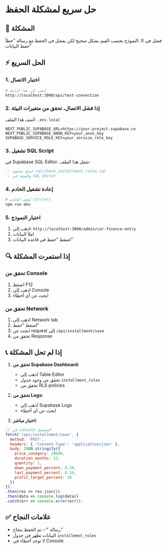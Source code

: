 # حل سريع لمشكلة الحفظ

## 🚨 المشكلة
النموذج يحسب القيم بشكل صحيح لكن يفشل في الحفظ مع رسالة "خطأ: X فشل في حفظ البيانات"

## ⚡ الحل السريع

### 1. اختبار الاتصال
```bash
# اذهب إلى هذا الرابط
http://localhost:3000/api/test-connection
```

### 2. إذا فشل الاتصال، تحقق من متغيرات البيئة
أضف هذا الملف: `.env.local`
```env
NEXT_PUBLIC_SUPABASE_URL=https://your-project.supabase.co
NEXT_PUBLIC_SUPABASE_ANON_KEY=your_anon_key
SUPABASE_SERVICE_ROLE_KEY=your_service_role_key
```

### 3. تشغيل SQL Script
في Supabase SQL Editor، شغل هذا الملف:
```sql
-- انسخ محتوى sql/check_installment_rules.sql
-- والصقه في SQL Editor
```

### 4. إعادة تشغيل الخادم
```bash
# أوقف الخادم (Ctrl+C)
npm run dev
```

### 5. اختبار النموذج
1. اذهب إلى: `http://localhost:3000/admin/car-finance-entry`
2. املأ البيانات
3. اضغط "حفظ في قاعدة البيانات"

## 🔍 إذا استمرت المشكلة

### تحقق من Console
1. اضغط F12
2. اذهب إلى Console
3. ابحث عن أي أخطاء

### تحقق من Network
1. اذهب إلى Network tab
2. اضغط "حفظ"
3. ابحث عن request إلى `/api/installment/save`
4. تحقق من Response

## 📞 إذا لم تحل المشكلة

1. **تحقق من Supabase Dashboard:**
   - اذهب إلى Table Editor
   - تحقق من وجود جدول `installment_rules`
   - تحقق من RLS policies

2. **تحقق من Logs:**
   - اذهب إلى Supabase Logs
   - ابحث عن أي أخطاء

3. **اختبار مباشر:**
```javascript
// في console المتصفح
fetch('/api/installment/save', {
  method: 'POST',
  headers: { 'Content-Type': 'application/json' },
  body: JSON.stringify({
    price_category: 20000,
    duration_months: 12,
    quantity: 1,
    down_payment_percent: 0.10,
    last_payment_percent: 0.20,
    profit_target_percent: 30
  })
})
.then(res => res.json())
.then(data => console.log(data))
.catch(err => console.error(err));
```

## ✅ علامات النجاح
- رسالة "✅ تم الحفظ بنجاح"
- البيانات تظهر في جدول `installment_rules`
- لا توجد أخطاء في Console 